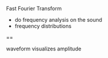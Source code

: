 Fast Fourier Transform

- do frequency analysis on the sound
- frequency distributions

==

waveform visualizes amplitude
